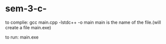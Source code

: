 # sem-3-c-

to complie:
gcc main.cpp -lstdc++ -o main
main is the name of the file.(will create a file main.exe)

to run:
main.exe

